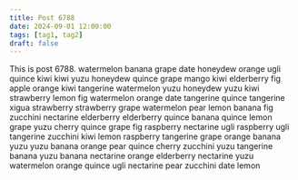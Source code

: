 ```yaml
---
title: Post 6788
date: 2024-09-01 12:00:00
tags: [tag1, tag2]
draft: false
---
```

This is post 6788.
watermelon
banana
grape
date
honeydew
orange
ugli
quince
kiwi
kiwi
yuzu
honeydew
quince
grape
mango
kiwi
elderberry
fig
apple
orange
kiwi
tangerine
watermelon
yuzu
honeydew
yuzu
kiwi
strawberry
lemon
fig
watermelon
orange
date
tangerine
quince
tangerine
xigua
strawberry
strawberry
grape
watermelon
pear
lemon
banana
fig
zucchini
nectarine
elderberry
elderberry
quince
banana
quince
lemon
grape
yuzu
cherry
quince
grape
fig
raspberry
nectarine
ugli
raspberry
ugli
tangerine
zucchini
kiwi
lemon
raspberry
tangerine
grape
orange
banana
yuzu
yuzu
banana
orange
pear
quince
cherry
zucchini
yuzu
tangerine
banana
yuzu
banana
nectarine
orange
elderberry
nectarine
yuzu
watermelon
orange
quince
ugli
nectarine
pear
zucchini
date
lemon
